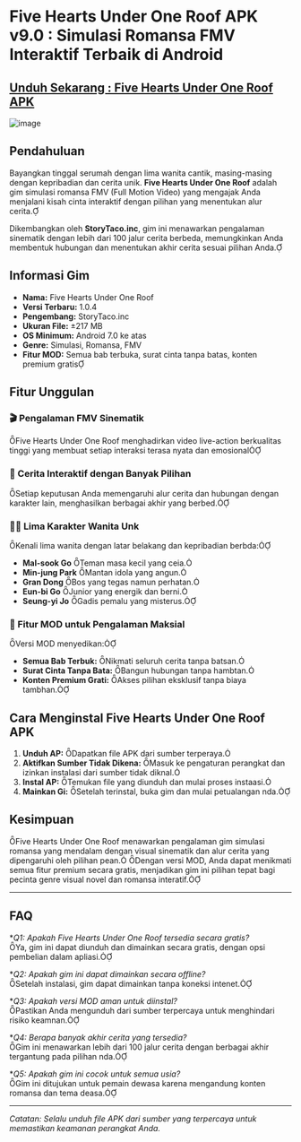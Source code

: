 # Five Hearts Under One Roof APK v9.0 : Simulasi Romansa FMV Interaktif Terbaik di Android

## [Unduh Sekarang : Five Hearts Under One Roof APK](https://tinyurl.com/ynzwykzy)

![image](https://github.com/user-attachments/assets/6d3f28b6-a23e-481c-9774-c094f7380a58)

## Pendahuluan

Bayangkan tinggal serumah dengan lima wanita cantik, masing-masing dengan kepribadian dan cerita unik. **Five Hearts Under One Roof** adalah gim simulasi romansa FMV (Full Motion Video) yang mengajak Anda menjalani kisah cinta interaktif dengan pilihan yang menentukan alur cerita.

Dikembangkan oleh **StoryTaco.inc**, gim ini menawarkan pengalaman sinematik dengan lebih dari 100 jalur cerita berbeda, memungkinkan Anda membentuk hubungan dan menentukan akhir cerita sesuai pilihan Anda.

## Informasi Gim

- **Nama:** Five Hearts Under One Roof
- **Versi Terbaru:** 1.0.4
- **Pengembang:** StoryTaco.inc
- **Ukuran File:** ±217 MB
- **OS Minimum:** Android 7.0 ke atas
- **Genre:** Simulasi, Romansa, FMV
- **Fitur MOD:** Semua bab terbuka, surat cinta tanpa batas, konten premium gratis

## Fitur Unggulan

### 🎬 Pengalaman FMV Sinematik
Five Hearts Under One Roof menghadirkan video live-action berkualitas tinggi yang membuat setiap interaksi terasa nyata dan emosional

### 💌 Cerita Interaktif dengan Banyak Pilihan
Setiap keputusan Anda memengaruhi alur cerita dan hubungan dengan karakter lain, menghasilkan berbagai akhir yang berbed.

### 👩‍🦰 Lima Karakter Wanita Unk

Kenali lima wanita dengan latar belakang dan kepribadian berbda:

- **Mal-sook Go** Teman masa kecil yang ceia.
- **Min-jung Park** Mantan idola yang angun.
- **Gran Dong** Bos yang tegas namun perhatan.
- **Eun-bi Go** Junior yang energik dan berni.
- **Seung-yi Jo** Gadis pemalu yang misterus.

### 🎁 Fitur MOD untuk Pengalaman Maksial

Versi MOD menyedikan:

- **Semua Bab Terbuk:** Nikmati seluruh cerita tanpa batsan.
- **Surat Cinta Tanpa Bata:** Bangun hubungan tanpa hambtan.
- **Konten Premium Grati:** Akses pilihan eksklusif tanpa biaya tambhan.

## Cara Menginstal Five Hearts Under One Roof APK

1. **Unduh AP:** Dapatkan file APK dari sumber terperaya.
2. **Aktifkan Sumber Tidak Dikena:** Masuk ke pengaturan perangkat dan izinkan instalasi dari sumber tidak diknal.
3. **Instal AP:** Temukan file yang diunduh dan mulai proses instaasi.
4. **Mainkan Gi:** Setelah terinstal, buka gim dan mulai petualangan nda.

## Kesimpuan

Five Hearts Under One Roof menawarkan pengalaman gim simulasi romansa yang mendalam dengan visual sinematik dan alur cerita yang dipengaruhi oleh pilihan pean. Dengan versi MOD, Anda dapat menikmati semua fitur premium secara gratis, menjadikan gim ini pilihan tepat bagi pecinta genre visual novel dan romansa interatif.

---

## FAQ

**Q1: Apakah Five Hearts Under One Roof tersedia secara gratis?*  
Ya, gim ini dapat diunduh dan dimainkan secara gratis, dengan opsi pembelian dalam apliasi.

**Q2: Apakah gim ini dapat dimainkan secara offline?*  
Setelah instalasi, gim dapat dimainkan tanpa koneksi intenet.

**Q3: Apakah versi MOD aman untuk diinstal?*  
Pastikan Anda mengunduh dari sumber terpercaya untuk menghindari risiko keamnan.

**Q4: Berapa banyak akhir cerita yang tersedia?*  
Gim ini menawarkan lebih dari 100 jalur cerita dengan berbagai akhir tergantung pada pilihan nda.

**Q5: Apakah gim ini cocok untuk semua usia?*  
Gim ini ditujukan untuk pemain dewasa karena mengandung konten romansa dan tema deasa.

---

*Catatan: Selalu unduh file APK dari sumber yang terpercaya untuk memastikan keamanan perangkat Anda.* 
